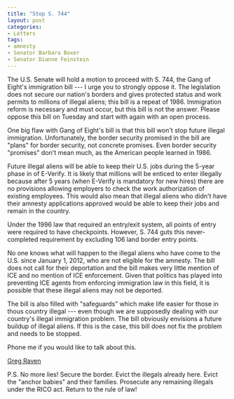 ```yaml
---
title: "Stop S. 744"
layout: post
categories:
- Letters
tags:
- amnesty
- Senator Barbara Boxer
- Senator Dianne Feinstein
---
```


The U.S. Senate will hold a motion to proceed with S. 744, the Gang of Eight's immigration bill --- I urge you to strongly oppose it. The legislation does not secure our nation's borders and gives protected status and work permits to millions of illegal aliens; this bill is a repeat of 1986. Immigration reform is necessary and must occur, but this bill is not the answer. Please oppose this bill on Tuesday and start with again with an open process.  
  
One big flaw with Gang of Eight's bill is that this bill won't stop future illegal immigration. Unfortunately, the border security promised in the bill are "plans" for border security, not concrete promises. Even border security "promises" don't mean much, as the American people learned in 1986.

Future illegal aliens will be able to keep their U.S. jobs during the 5-year phase in of E-Verify. It is likely that millions will be enticed to enter illegally because after 5 years (when E-Verify is mandatory for new hires) there are no provisions allowing employers to check the work authorization of existing employees. This would also mean that illegal aliens who didn't have their amnesty applications approved would be able to keep their jobs and remain in the country.

Under the 1996 law that required an entry/exit system, all points of entry were required to have checkpoints. However, S. 744 guts this never-completed requirement by excluding 106 land border entry points.

No one knows what will happen to the illegal aliens who have come to the U.S. since January 1, 2012, who are not eligible for the amnesty. The bill does not call for their deportation and the bill makes very little mention of ICE and no mention of ICE enforcement. Given that politics has played into preventing ICE agents from enforcing immigration law in this field, it is possible that these illegal aliens may not be deported.

The bill is also filled with "safeguards" which make life easier for those in thous country illegal --- even though we are supposedly dealing with our country's illegal immigration problem. The bill obviously envisions a future buildup of illegal aliens. If this is the case, this bill does not fix the problem and needs to be stopped.

Phone me if you would like to talk about this.

[Greg Raven](https://www.gregraven.org/)

P.S. No more lies! Secure the border. Evict the illegals already here. Evict the "anchor babies" and their families. Prosecute any remaining illegals under the RICO act. Return to the rule of law!